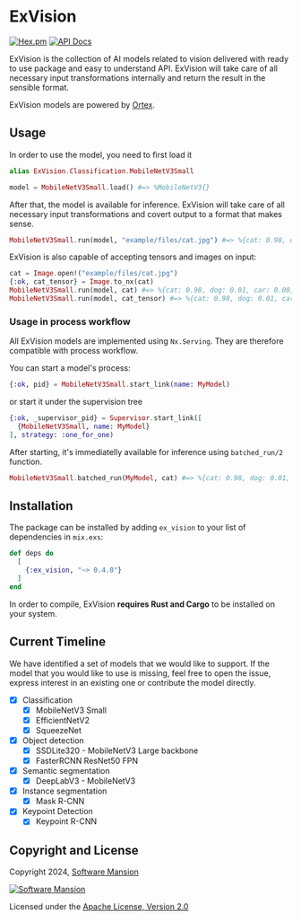 # ExVision

[![Hex.pm](https://img.shields.io/hexpm/v/ex_vision.svg)](https://hex.pm/packages/ex_vision)
[![API Docs](https://img.shields.io/badge/api-docs-yellow.svg?style=flat)](https://hexdocs.pm/ex_vision)

ExVision is the collection of AI models related to vision delivered with ready to use package and easy to understand API.
ExVision will take care of all necessary input transformations internally and return the result in the sensible format.

ExVision models are powered by [Ortex](https://www.github.com/elixir-nx/ortex).

## Usage

In order to use the model, you need to first load it

```elixir
alias ExVision.Classification.MobileNetV3Small

model = MobileNetV3Small.load() #=> %MobileNetV3{}
```

After that, the model is available for inference.
ExVision will take care of all necessary input transformations and covert output to a format that makes sense.

```elixir
MobileNetV3Small.run(model, "example/files/cat.jpg") #=> %{cat: 0.98, dog: 0.01, car: 0.00, ...}
```

ExVision is also capable of accepting tensors and images on input:

```elixir
cat = Image.open!("example/files/cat.jpg")
{:ok, cat_tensor} = Image.to_nx(cat)
MobileNetV3Small.run(model, cat) #=> %{cat: 0.98, dog: 0.01, car: 0.00, ...}
MobileNetV3Small.run(model, cat_tensor) #=> %{cat: 0.98, dog: 0.01, car: 0.00, ...}
```

### Usage in process workflow

All ExVision models are implemented using `Nx.Serving`.
They are therefore compatible with process workflow.

You can start a model's process:

```elixir
{:ok, pid} = MobileNetV3Small.start_link(name: MyModel)
```

or start it under the supervision tree

```elixir
{:ok, _supervisor_pid} = Supervisor.start_link([
  {MobileNetV3Small, name: MyModel}
], strategy: :one_for_one)
```

After starting, it's immediatelly available for inference using `batched_run/2` function.

```elixir
MobileNetV3Small.batched_run(MyModel, cat) #=> %{cat: 0.98, dog: 0.01, car: 0.00, ...}
```

## Installation

The package can be installed by adding `ex_vision` to your list of dependencies in `mix.exs`:

```elixir
def deps do
  [
    {:ex_vision, "~> 0.4.0"}
  ]
end
```

In order to compile, ExVision **requires Rust and Cargo** to be installed on your system.

## Current Timeline

We have identified a set of models that we would like to support.
If the model that you would like to use is missing, feel free to open the issue, express interest in an existing one or contribute the model directly.

- [x] Classification
  - [x] MobileNetV3 Small
  - [x] EfficientNetV2
  - [x] SqueezeNet
- [x] Object detection
  - [x] SSDLite320 - MobileNetV3 Large backbone
  - [x] FasterRCNN ResNet50 FPN
- [x] Semantic segmentation
  - [x] DeepLabV3 - MobileNetV3
- [x] Instance segmentation
  - [x] Mask R-CNN
- [x] Keypoint Detection
  - [x] Keypoint R-CNN

## Copyright and License

Copyright 2024, [Software Mansion](https://swmansion.com/?utm_source=git&utm_medium=readme&utm_campaign=ex_vision)

[![Software Mansion](https://logo.swmansion.com/logo?color=white&variant=desktop&width=200&tag=membrane-github)](https://swmansion.com/?utm_source=git&utm_medium=readme&utm_campaign=ex_vision)

Licensed under the [Apache License, Version 2.0](LICENSE)
